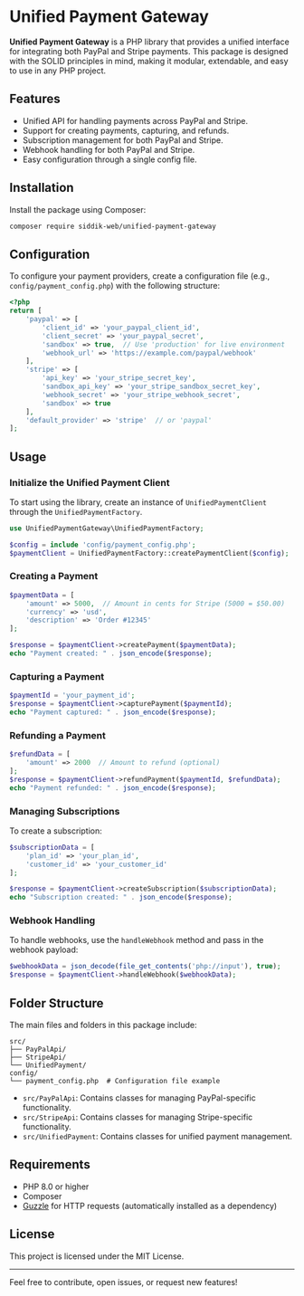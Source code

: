 
# Unified Payment Gateway

**Unified Payment Gateway** is a PHP library that provides a unified interface for integrating both PayPal and Stripe payments. This package is designed with the SOLID principles in mind, making it modular, extendable, and easy to use in any PHP project.

## Features

- Unified API for handling payments across PayPal and Stripe.
- Support for creating payments, capturing, and refunds.
- Subscription management for both PayPal and Stripe.
- Webhook handling for both PayPal and Stripe.
- Easy configuration through a single config file.

## Installation

Install the package using Composer:

```bash
composer require siddik-web/unified-payment-gateway
```

## Configuration

To configure your payment providers, create a configuration file (e.g., `config/payment_config.php`) with the following structure:

```php
<?php
return [
    'paypal' => [
        'client_id' => 'your_paypal_client_id',
        'client_secret' => 'your_paypal_secret',
        'sandbox' => true,  // Use 'production' for live environment
        'webhook_url' => 'https://example.com/paypal/webhook'
    ],
    'stripe' => [
        'api_key' => 'your_stripe_secret_key',
        'sandbox_api_key' => 'your_stripe_sandbox_secret_key',
        'webhook_secret' => 'your_stripe_webhook_secret',
        'sandbox' => true
    ],
    'default_provider' => 'stripe'  // or 'paypal'
];
```

## Usage

### Initialize the Unified Payment Client

To start using the library, create an instance of `UnifiedPaymentClient` through the `UnifiedPaymentFactory`.

```php
use UnifiedPaymentGateway\UnifiedPaymentFactory;

$config = include 'config/payment_config.php';
$paymentClient = UnifiedPaymentFactory::createPaymentClient($config);
```

### Creating a Payment

```php
$paymentData = [
    'amount' => 5000,  // Amount in cents for Stripe (5000 = $50.00)
    'currency' => 'usd',
    'description' => 'Order #12345'
];

$response = $paymentClient->createPayment($paymentData);
echo "Payment created: " . json_encode($response);
```

### Capturing a Payment

```php
$paymentId = 'your_payment_id';
$response = $paymentClient->capturePayment($paymentId);
echo "Payment captured: " . json_encode($response);
```

### Refunding a Payment

```php
$refundData = [
    'amount' => 2000  // Amount to refund (optional)
];
$response = $paymentClient->refundPayment($paymentId, $refundData);
echo "Payment refunded: " . json_encode($response);
```

### Managing Subscriptions

To create a subscription:

```php
$subscriptionData = [
    'plan_id' => 'your_plan_id',
    'customer_id' => 'your_customer_id'
];

$response = $paymentClient->createSubscription($subscriptionData);
echo "Subscription created: " . json_encode($response);
```

### Webhook Handling

To handle webhooks, use the `handleWebhook` method and pass in the webhook payload:

```php
$webhookData = json_decode(file_get_contents('php://input'), true);
$response = $paymentClient->handleWebhook($webhookData);
```

## Folder Structure

The main files and folders in this package include:

```
src/
├── PayPalApi/
├── StripeApi/
└── UnifiedPayment/
config/
└── payment_config.php  # Configuration file example
```

- `src/PayPalApi`: Contains classes for managing PayPal-specific functionality.
- `src/StripeApi`: Contains classes for managing Stripe-specific functionality.
- `src/UnifiedPayment`: Contains classes for unified payment management.

## Requirements

- PHP 8.0 or higher
- Composer
- [Guzzle](https://github.com/guzzle/guzzle) for HTTP requests (automatically installed as a dependency)

## License

This project is licensed under the MIT License.

---

Feel free to contribute, open issues, or request new features!
